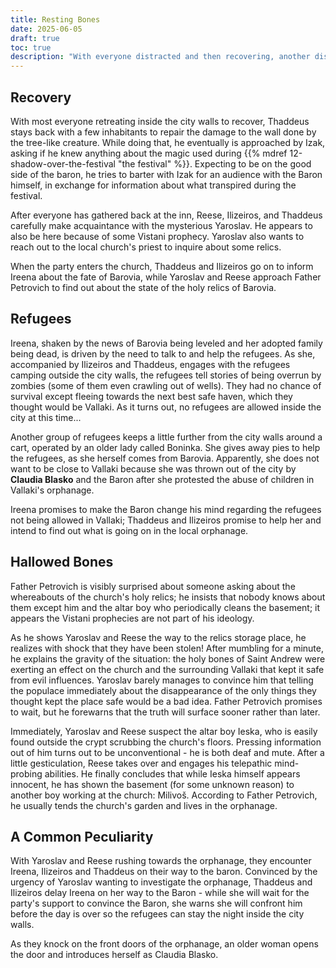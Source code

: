 ```yaml
---
title: Resting Bones
date: 2025-06-05
draft: true
toc: true
description: "With everyone distracted and then recovering, another disaster looms snuck up on Vallaki."
---
```


## Recovery

With most everyone retreating inside the city walls to recover, Thaddeus stays back with a few inhabitants to repair the damage to the wall done by the tree-like creature. While doing that, he eventually is approached by Izak, asking if he knew anything about the magic used during {{% mdref 12-shadow-over-the-festival "the festival" %}}. Expecting to be on the good side of the baron, he tries to barter with Izak for an audience with the Baron himself, in exchange for information about what transpired during the festival.

After everyone has gathered back at the inn, Reese, Ilizeiros, and Thaddeus carefully make acquaintance with the mysterious Yaroslav. He appears to also be here because of some Vistani prophecy. Yaroslav also wants to reach out to the local church's priest to inquire about some relics.

When the party enters the church, Thaddeus and Ilizeiros go on to inform Ireena about the fate of Barovia, while Yaroslav and Reese approach Father Petrovich to find out about the state of the holy relics of Barovia.

## Refugees

Ireena, shaken by the news of Barovia being leveled and her adopted family being dead, is driven by the need to talk to and help the refugees. As she, accompanied by Ilizeiros and Thaddeus, engages with the refugees camping outside the city walls, the refugees tell stories of being overrun by zombies (some of them even crawling out of wells). They had no chance of survival except fleeing towards the next best safe haven, which they thought would be Vallaki. As it turns out, no refugees are allowed inside the city at this time...

Another group of refugees keeps a little further from the city walls around a cart, operated by an older lady called Boninka. She gives away pies to help the refugees, as she herself comes from Barovia. Apparently, she does not want to be close to Vallaki because she was thrown out of the city by **Claudia Blasko** and the Baron after she protested the abuse of children in Vallaki's orphanage.

Ireena promises to make the Baron change his mind regarding the refugees not being allowed in Vallaki; Thaddeus and Ilizeiros promise to help her and intend to find out what is going on in the local orphanage.

## Hallowed Bones

Father Petrovich is visibly surprised about someone asking about the whereabouts of the church's holy relics; he insists that nobody knows about them except him and the altar boy who periodically cleans the basement; it appears the Vistani prophecies are not part of his ideology.

As he shows Yaroslav and Reese the way to the relics storage place, he realizes with shock that they have been stolen! After mumbling for a minute, he explains the gravity of the situation: the holy bones of Saint Andrew were exerting an effect on the church and the surrounding Vallaki that kept it safe from evil influences. Yaroslav barely manages to convince him that telling the populace immediately about the disappearance of the only things they thought kept the place safe would be a bad idea. Father Petrovich promises to wait, but he forewarns that the truth will surface sooner rather than later.

Immediately, Yaroslav and Reese suspect the altar boy Ieska, who is easily found outside the crypt scrubbing the church's floors. Pressing information out of him turns out to be unconventional - he is both deaf and mute. After a little gesticulation, Reese takes over and engages his telepathic mind-probing abilities. He finally concludes that while Ieska himself appears innocent, he has shown the basement (for some unknown reason) to another boy working at the church: Milivoš. According to Father Petrovich, he usually tends the church's garden and lives in the orphanage.

## A Common Peculiarity

With Yaroslav and Reese rushing towards the orphanage, they encounter Ireena, Ilizeiros and Thaddeus on their way to the baron. Convinced by the urgency of Yaroslav wanting to investigate the orphanage, Thaddeus and Ilizeiros delay Ireena on her way to the Baron - while she will wait for the party's support to convince the Baron, she warns she will confront him before the day is over so the refugees can stay the night inside the city walls.

As they knock on the front doors of the orphanage, an older woman opens the door and introduces herself as Claudia Blasko.